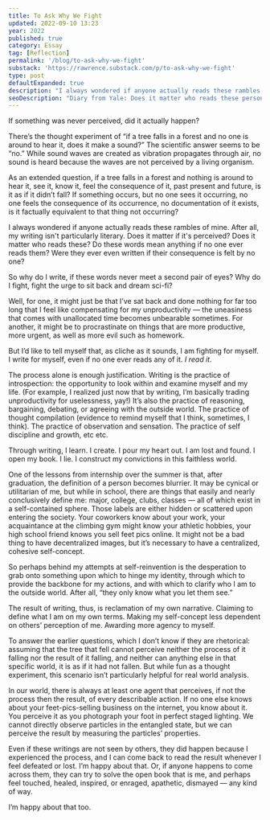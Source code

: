 ```yaml
---
title: To Ask Why We Fight
updated: 2022-09-10 13:23
year: 2022
published: true
category: Essay
tag: [Reflection]
permalink: '/blog/to-ask-why-we-fight'
substack: 'https://rawrence.substack.com/p/to-ask-why-we-fight'
type: post
defaultExpanded: true
description: "I always wondered if anyone actually reads these rambles of mine. After all, my writing isn't particularly literary. Does it matter if it's perceived? Does it matter who reads these?"
seoDescription: "Diary from Yale: Does it matter who reads these personal rambles of mine? What does it mean to write for me? If something was never perceived, did it actually happen? It's ok, at least, I perceive both the process and the result. "
---
```


If something was never perceived, did it actually happen?

There’s the thought experiment of “if a tree falls in a forest and no one is around to hear it, does it make a sound?” The scientific answer seems to be “no.” While sound waves are created as vibration propagates through air, no sound is heard because the waves are not perceived by a living organism.

As an extended question, if a tree falls in a forest and nothing is around to hear it, see it, know it, feel the consequence of it, past present and future, is it as if it didn’t fall? If something occurs, but no one sees it occurring, no one feels the consequence of its occurrence, no documentation of it exists, is it factually equivalent to that thing not occurring?

I always wondered if anyone actually reads these rambles of mine. After all, my writing isn't particularly literary. Does it matter if it's perceived? Does it matter who reads these? Do these words mean anything if no one ever reads them? Were they ever even written if their consequence is felt by no one?

So why do I write, if these words never meet a second pair of eyes? Why do I fight, fight the urge to sit back and dream sci-fi?

Well, for one, it might just be that I’ve sat back and done nothing for far too long that I feel like compensating for my unproductivity — the uneasiness that comes with unallocated time becomes unbearable sometimes. For another, it might be to procrastinate on things that are more productive, more urgent, as well as more evil such as homework.

But I’d like to tell myself that, as cliche as it sounds, I am fighting for myself. I write for myself, even if no one ever reads any of it. _I read it._

The process alone is enough justification. Writing is the practice of introspection: the opportunity to look within and examine myself and my life. (For example, I realized just now that by writing, I’m basically trading unproductivity for uselessness, yay!) It’s also the practice of reasoning, bargaining, debating, or agreeing with the outside world. The practice of thought compilation (evidence to remind myself that I think, sometimes, I think). The practice of observation and sensation. The practice of self discipline and growth, etc etc.

Through writing, I learn. I create. I pour my heart out. I am lost and found. I open my book. I lie. I construct my convictions in this faithless world.

One of the lessons from internship over the summer is that, after graduation, the definition of a person becomes blurrier. It may be cynical or utilitarian of me, but while in school, there are things that easily and nearly conclusively define me: major, college, clubs, classes — all of which exist in a self-contained sphere. Those labels are either hidden or scattered upon entering the society. Your coworkers know about your work, your acquaintance at the climbing gym might know your athletic hobbies, your high school friend knows you sell feet pics online. It might not be a bad thing to have decentralized images, but it’s necessary to have a centralized, cohesive self-concept.

So perhaps behind my attempts at self-reinvention is the desperation to grab onto something upon which to hinge my identity, through which to provide the backbone for my actions, and with which to clarify who I am to the outside world. After all, “they only know what you let them see.”

The result of writing, thus, is reclamation of my own narrative. Claiming to define what I am on my own terms. Making my self-concept less dependent on others’ perception of me. Awarding more agency to myself.

To answer the earlier questions, which I don’t know if they are rhetorical: assuming that the tree that fell cannot perceive neither the process of it falling nor the result of it falling, and neither can anything else in that specific world, it is as if it had not fallen. But while fun as a thought experiment, this scenario isn’t particularly helpful for real world analysis.

In our world, there is always at least one agent that perceives, if not the process then the result, of every describable action. If no one else knows about your feet-pics-selling business on the internet, you know about it. You perceive it as you photograph your foot in perfect staged lighting. We cannot directly observe particles in the entangled state, but we can perceive the result by measuring the particles’ properties.

Even if these writings are not seen by others, they did happen because I experienced the process, and I can come back to read the result whenever I feel defeated or lost. I’m happy about that. Or, if anyone happens to come across them, they can try to solve the open book that is me, and perhaps feel touched, healed, inspired, or enraged, apathetic, dismayed — any kind of way.

I’m happy about that too.
